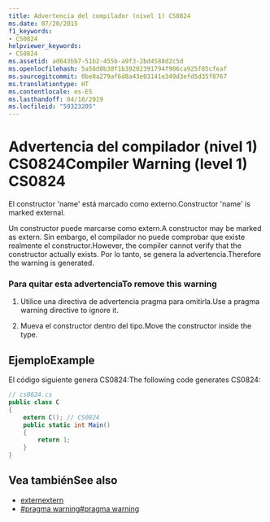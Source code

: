 ```yaml
---
title: Advertencia del compilador (nivel 1) CS0824
ms.date: 07/20/2015
f1_keywords:
- CS0824
helpviewer_keywords:
- CS0824
ms.assetid: ad643bb7-51b2-455b-a9f3-2bd4588d2c5d
ms.openlocfilehash: 5a56d0b38f1b39202391794f906ca925f85cfeaf
ms.sourcegitcommit: 0be8a279af6d8a43e03141e349d3efd5d35f8767
ms.translationtype: HT
ms.contentlocale: es-ES
ms.lasthandoff: 04/18/2019
ms.locfileid: "59323205"
---
```

# <a name="compiler-warning-level-1-cs0824"></a><span data-ttu-id="06726-102">Advertencia del compilador (nivel 1) CS0824</span><span class="sxs-lookup"><span data-stu-id="06726-102">Compiler Warning (level 1) CS0824</span></span>
<span data-ttu-id="06726-103">El constructor 'name' está marcado como externo.</span><span class="sxs-lookup"><span data-stu-id="06726-103">Constructor 'name' is marked external.</span></span>  
  
 <span data-ttu-id="06726-104">Un constructor puede marcarse como extern.</span><span class="sxs-lookup"><span data-stu-id="06726-104">A constructor may be marked as extern.</span></span> <span data-ttu-id="06726-105">Sin embargo, el compilador no puede comprobar que existe realmente el constructor.</span><span class="sxs-lookup"><span data-stu-id="06726-105">However, the compiler cannot verify that the constructor actually exists.</span></span> <span data-ttu-id="06726-106">Por lo tanto, se genera la advertencia.</span><span class="sxs-lookup"><span data-stu-id="06726-106">Therefore the warning is generated.</span></span>  
  
### <a name="to-remove-this-warning"></a><span data-ttu-id="06726-107">Para quitar esta advertencia</span><span class="sxs-lookup"><span data-stu-id="06726-107">To remove this warning</span></span>  
  
1. <span data-ttu-id="06726-108">Utilice una directiva de advertencia pragma para omitirla.</span><span class="sxs-lookup"><span data-stu-id="06726-108">Use a pragma warning directive to ignore it.</span></span>  
  
2. <span data-ttu-id="06726-109">Mueva el constructor dentro del tipo.</span><span class="sxs-lookup"><span data-stu-id="06726-109">Move the constructor inside the type.</span></span>  
  
## <a name="example"></a><span data-ttu-id="06726-110">Ejemplo</span><span class="sxs-lookup"><span data-stu-id="06726-110">Example</span></span>  
 <span data-ttu-id="06726-111">El código siguiente genera CS0824:</span><span class="sxs-lookup"><span data-stu-id="06726-111">The following code generates CS0824:</span></span>  
  
```csharp  
// cs0824.cs  
public class C  
{  
    extern C(); // CS0824  
    public static int Main()  
    {  
        return 1;  
    }  
}  
```  
  
## <a name="see-also"></a><span data-ttu-id="06726-112">Vea también</span><span class="sxs-lookup"><span data-stu-id="06726-112">See also</span></span>

- [<span data-ttu-id="06726-113">extern</span><span class="sxs-lookup"><span data-stu-id="06726-113">extern</span></span>](../../csharp/language-reference/keywords/extern.md)
- [<span data-ttu-id="06726-114">#pragma warning</span><span class="sxs-lookup"><span data-stu-id="06726-114">#pragma warning</span></span>](../../csharp/language-reference/preprocessor-directives/preprocessor-pragma-warning.md)
